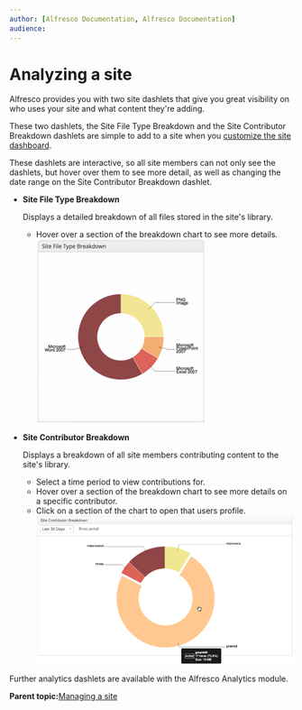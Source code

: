```yaml
---
author: [Alfresco Documentation, Alfresco Documentation]
audience: 
---
```


# Analyzing a site

Alfresco provides you with two site dashlets that give you great visibility on who uses your site and what content they're adding.

These two dashlets, the Site File Type Breakdown and the Site Contributor Breakdown dashlets are simple to add to a site when you [customize the site dashboard](../tasks/site-customize-dashboard.md).

These dashlets are interactive, so all site members can not only see the dashlets, but hover over them to see more detail, as well as changing the date range on the Site Contributor Breakdown dashlet.

-   **Site File Type Breakdown**

    Displays a detailed breakdown of all files stored in the site's library.

    -   Hover over a section of the breakdown chart to see more details.
    ![Search features](../images/dashlet-site-files-breakdown.png)

-   **Site Contributor Breakdown**

    Displays a breakdown of all site members contributing content to the site's library.

    -   Select a time period to view contributions for.
    -   Hover over a section of the breakdown chart to see more details on a specific contributor.
    -   Click on a section of the chart to open that users profile.
    ![Search features](../images/dashlet-site-contributors-breakdown.png)


Further analytics dashlets are available with the Alfresco Analytics module.

**Parent topic:**[Managing a site](../concepts/site-build.md)

